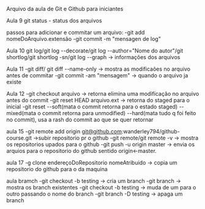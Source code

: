 
Arquivo da aula de Git e Github para iniciantes

Aula 9
git status - status dos arquivos

passos para adicionar e commitar um arquivo:
-git add nomeDoArquivo.extensão
-git commit -m "mensagen de log"

Aula 10
git log/git log --decorate/git log --author="Nome do autor"/git shortlog/git shortlog -sn/git log --graph -> informações dos arquivos

Aula 11
-git diff/ git diff --name-only -> mostra as modificaões no arquivo antes de commitar
-git commit -am "mensagem" -> quando o arquivo ja existe

Aula 12
-git checkout arquivo -> retorna elimina uma modificação no arquivo antes do commit
-git reset HEAD arquivo.ext -> retorna do staged para o inicial
-git reset --soft(mata o commit retorna para o estado staged) --mixed(mata o commit retorna para unmodified) --hard(mata tudo q foi feito no commit), usa a rash do commit ao que se quer retornar

aula 15
-git remote add origin git@github.com:wanderley794/github-course.git ->subir repositorio pr o github
-git remote/git remote -v -> mostra os repositorios upados para o github
-git push -u origin master -> envia os arquios para o repositorio do github sentido origin<-master.

aula 17
-g clone endereçoDoRepositorio nomeAtribuido -> copia um repositorio do github para o da maquina

aula bramch 
-git checkout -b testing -> cria um branch
-git branch -> mostra os branch existentes
-git checkout -b testing -> muda de um para o outro passando o nome do branch
-git branch -D testing -> apaga um branch
